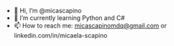 - 👋 Hi, I’m @micascapino
- 🌱 I’m currently learning Python and C# 
- 📫 How to reach me: micascapinomdq@gmail.com or linkedin.com/in/micaela-scapino

<!---
micascapino/micascapino is a ✨ special ✨ repository because its `README.md` (this file) appears on your GitHub profile.
You can click the Preview link to take a look at your changes.
--->
